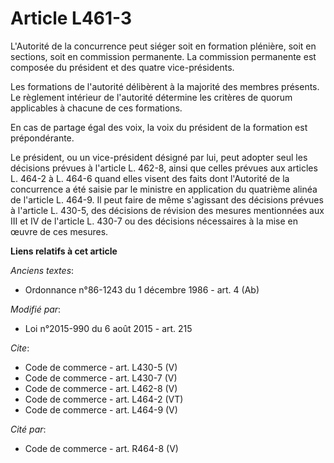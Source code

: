# Article L461-3

L'Autorité de la concurrence peut siéger soit en formation plénière, soit en sections, soit en commission permanente. La
commission permanente est composée du président et des quatre vice-présidents. 

Les formations de l'autorité délibèrent à la majorité des membres présents. Le règlement intérieur de l'autorité détermine
les critères de quorum applicables à chacune de ces formations. 

En cas de partage égal des voix, la voix du président de la formation est prépondérante. 

Le président, ou un vice-président désigné par lui, peut adopter seul les décisions prévues à l'article L. 462-8, ainsi que
celles prévues aux articles L. 464-2 à L. 464-6 quand elles visent des faits dont l'Autorité de la concurrence a été saisie
par le ministre en application du quatrième alinéa de l'article L. 464-9. Il peut faire de même s'agissant des décisions
prévues à l'article L. 430-5, des décisions de révision des mesures mentionnées aux III et IV de l'article L. 430-7 ou des
décisions nécessaires à la mise en œuvre de ces mesures.

**Liens relatifs à cet article**

_Anciens textes_:

  - Ordonnance n°86-1243 du 1 décembre 1986 - art. 4 (Ab)

_Modifié par_:

  - Loi n°2015-990 du 6 août 2015 - art. 215

_Cite_:

  - Code de commerce - art. L430-5 (V)
  - Code de commerce - art. L430-7 (V)
  - Code de commerce - art. L462-8 (V)
  - Code de commerce - art. L464-2 (VT)
  - Code de commerce - art. L464-9 (V)

_Cité par_:

  - Code de commerce - art. R464-8 (V)
